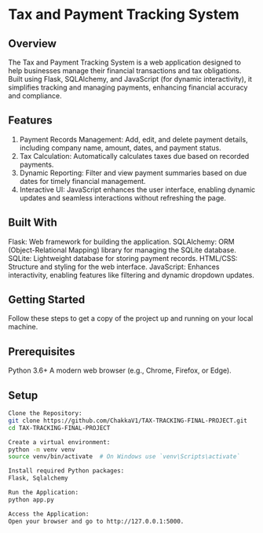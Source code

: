# Tax and Payment Tracking System 

## Overview

The Tax and Payment Tracking System is a web application designed to help businesses manage their financial transactions and tax obligations. Built using Flask, SQLAlchemy, and JavaScript (for dynamic interactivity), it simplifies tracking and managing payments, enhancing financial accuracy and compliance.

## Features
1. Payment Records Management: Add, edit, and delete payment details, including company name, amount, dates, and payment status.
2. Tax Calculation: Automatically calculates taxes due based on recorded payments.
3. Dynamic Reporting: Filter and view payment summaries based on due dates for timely financial management.
4. Interactive UI: JavaScript enhances the user interface, enabling dynamic updates and seamless interactions without refreshing the page.

## Built With
Flask: Web framework for building the application.
SQLAlchemy: ORM (Object-Relational Mapping) library for managing the SQLite database.
SQLite: Lightweight database for storing payment records.
HTML/CSS: Structure and styling for the web interface.
JavaScript: Enhances interactivity, enabling features like filtering and dynamic dropdown updates.

## Getting Started
Follow these steps to get a copy of the project up and running on your local machine.

## Prerequisites
Python 3.6+
A modern web browser (e.g., Chrome, Firefox, or Edge).

## Setup
```bash
Clone the Repository:
git clone https://github.com/ChakkaV1/TAX-TRACKING-FINAL-PROJECT.git
cd TAX-TRACKING-FINAL-PROJECT

Create a virtual environment:
python -m venv venv
source venv/bin/activate  # On Windows use `venv\Scripts\activate`

Install required Python packages:
Flask, Sqlalchemy

Run the Application:
python app.py

Access the Application:
Open your browser and go to http://127.0.0.1:5000.





